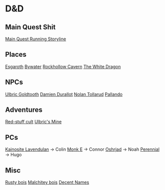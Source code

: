 # D&D

## Main Quest Shit

[Main Quest Running Storyline](adventures/main-quest-running-storyline.md)

## Places

[Esgaroth](esgaroth.md)
[Bywater](bywater.md)
[Rockhollow Cavern](places/rockhollow-cavern.md)
[The White Dragon](places/the-white-dragon.md)

## NPCs

[Ulbric Goldtooth](npcs/ulbric-goldtooth.md)
[Damien Durallot](npcs/damien-durallot.md)
[Nolan Tollarud](nolan-tollarud.md)
[Pallando](npcs/pallando)

## Adventures

[Red-stuff cult](red-stuff-cult.md)
[Ulbric's Mine](adventures/ulbrics-mine.md)

## PCs

[Kainosite Lavendulan](pcs/kainosite-lavendulan.md) -> Colin
[Monk E](pcs/monk-e.md) -> Connor
[Oshrjad](pcs/oshrjad.md) -> Noah
[Perennial](pcs/perennial.md) -> Hugo

## Misc

[Rusty bois](misc/rusty-bois.md)
[Malchitey bois](misc/malchitey-bois.md)
[Decent Names](misc/decent-names.md)
